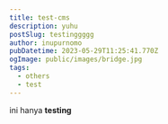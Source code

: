 ```yaml
---
title: test-cms
description: yuhu
postSlug: testinggggg
author: inupurnomo
pubDatetime: 2023-05-29T11:25:41.770Z
ogImage: public/images/bridge.jpg
tags:
  - others
  - test
---
```

i﻿ni hanya **testing**